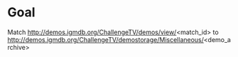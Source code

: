 # Goal
Match http://demos.igmdb.org/ChallengeTV/demos/view/<match_id> to http://demos.igmdb.org/ChallengeTV/demostorage/Miscellaneous/<demo_archive>
